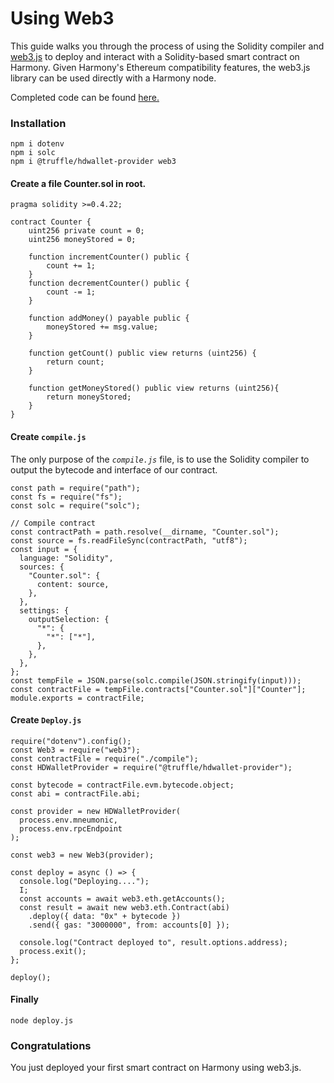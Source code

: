 # Using Web3

This guide walks you through the process of using the Solidity compiler and [web3.js](https://web3js.readthedocs.io/) to deploy and interact with a Solidity-based smart contract on Harmony. Given Harmony's Ethereum compatibility features, the web3.js library can be used directly with a Harmony node.

Completed code can be found [here.](https://github.com/harmony-one/Smart-Contract-Demo/tree/master/Web3-deployment)

### Installation

```text
npm i dotenv
npm i solc
npm i @truffle/hdwallet-provider web3
```

#### Create a file Counter.sol in root.

```text
pragma solidity >=0.4.22;

contract Counter {
    uint256 private count = 0;
    uint256 moneyStored = 0;

    function incrementCounter() public {
        count += 1;
    }
    function decrementCounter() public {
        count -= 1;
    }

    function addMoney() payable public {
        moneyStored += msg.value;
    }

    function getCount() public view returns (uint256) {
        return count;
    }

    function getMoneyStored() public view returns (uint256){
        return moneyStored;
    }
}
```

#### Create `compile.js`

The only purpose of the _`compile.js`_ file, is to use the Solidity compiler to output the bytecode and interface of our contract.

```text
const path = require("path");
const fs = require("fs");
const solc = require("solc");

// Compile contract
const contractPath = path.resolve(__dirname, "Counter.sol");
const source = fs.readFileSync(contractPath, "utf8");
const input = {
  language: "Solidity",
  sources: {
    "Counter.sol": {
      content: source,
    },
  },
  settings: {
    outputSelection: {
      "*": {
        "*": ["*"],
      },
    },
  },
};
const tempFile = JSON.parse(solc.compile(JSON.stringify(input)));
const contractFile = tempFile.contracts["Counter.sol"]["Counter"];
module.exports = contractFile;

```

#### Create `Deploy.js`

```text
require("dotenv").config();
const Web3 = require("web3");
const contractFile = require("./compile");
const HDWalletProvider = require("@truffle/hdwallet-provider");

const bytecode = contractFile.evm.bytecode.object;
const abi = contractFile.abi;

const provider = new HDWalletProvider(
  process.env.mneumonic,
  process.env.rpcEndpoint
);

const web3 = new Web3(provider);

const deploy = async () => {
  console.log("Deploying....");
  I;
  const accounts = await web3.eth.getAccounts();
  const result = await new web3.eth.Contract(abi)
    .deploy({ data: "0x" + bytecode })
    .send({ gas: "3000000", from: accounts[0] });

  console.log("Contract deployed to", result.options.address);
  process.exit();
};

deploy();

```

#### Finally 

```text
node deploy.js
```

### Congratulations

You just deployed your first smart contract on Harmony using web3.js.

